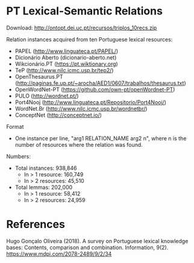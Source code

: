 # PT Lexical-Semantic Relations

Download: http://ontopt.dei.uc.pt/recursos/triplos_10recs.zip

Relation instances acquired from ten Portuguese lexical resources:
* PAPEL (http://www.linguateca.pt/PAPEL/)
* Dicionário Aberto (dicionario-aberto.net)
* Wikcionário.PT (https://pt.wiktionary.org)
* TeP (http://www.nilc.icmc.usp.br/tep2/)
* OpenThesaurus.PT (http://paginas.fe.up.pt/~arocha/AED1/0607/trabalhos/thesaurus.txt)
* OpenWordNet-PT (https://github.com/own-pt/openWordnet-PT)
* PULO (http://wordnet.pt/)
* Port4Nooj (http://www.linguateca.pt/Repositorio/Port4Nooj/)
* WordNet.Br (http://www.nilc.icmc.usp.br/wordnetbr/)
* ConceptNet (http://conceptnet.io/)

Format
* One instance per line, "arg1 RELATION_NAME arg2 n", where n is the number of resources where the relation was found.

Numbers:
* Total instances: 938,846
	* In > 1 resource: 160,749
	* In > 2 resources: 45,510
* Total lemmas: 202,000
	* In > 1 resource: 58,412
	* In > 2 resources: 24,959

# References
Hugo Gonçalo Oliveira (2018). A survey on Portuguese lexical knowledge bases: Contents, comparison and combination. Information, 9(2). https://www.mdpi.com/2078-2489/9/2/34
